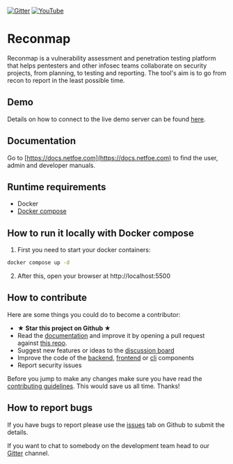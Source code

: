 [![Gitter](https://badges.gitter.im/reconmap/community.svg)](https://gitter.im/reconmap/community)
[![YouTube](https://img.shields.io/static/v1?label=YouTube&message=Subscribe&color=red&style=flat&logo=youtube)](https://www.youtube.com/reconmap)

# Reconmap

Reconmap is a vulnerability assessment and penetration testing platform that helps pentesters and other infosec teams collaborate on security projects, from planning, to testing and reporting. The tool's aim is to go from recon to report in the least possible time.

## Demo

Details on how to connect to the live demo server can be found [here](https://docs.netfoe.com/live-demo.html).

## Documentation

Go to [https://docs.netfoe.com](https://docs.netfoe.com) to find the user, admin and developer manuals.

## Runtime requirements

- Docker
- [Docker compose](https://docs.docker.com/compose/install/)

## How to run it locally with Docker compose

1. First you need to start your docker containers:

```sh
docker compose up -d
```

2. After this, open your browser at http://localhost:5500

## How to contribute

Here are some things you could do to become a contributor:

- **★ Star this project on Github ★**
- Read the [documentation](https://docs.netfoe.com) and improve it by opening a pull request against [this repo](https://github.com/reconmap/documentation).
- Suggest new features or ideas to the [discussion board](https://github.com/reconmap/reconmap/discussions)
- Improve the code of the [backend](https://github.com/reconmap/rest-api), [frontend](https://github.com/reconmap/web-client) or [cli](https://github.com/reconmap/command-line-tools) components
- Report security issues

Before you jump to make any changes make sure you have read the [contributing guidelines](CONTRIBUTING.md). This would save us all time. Thanks!

## How to report bugs

If you have bugs to report please use the [issues](https://github.com/reconmap/reconmap/issues) tab on Github to submit the details.

If you want to chat to somebody on the development team head to our [Gitter](https://gitter.im/reconmap/community) channel.
